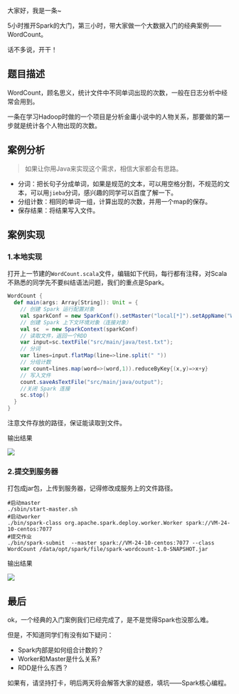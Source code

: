 大家好，我是一条~

5小时推开Spark的大门，第三小时，带大家做一个大数据入门的经典案例——WordCount。

话不多说，开干！

## 题目描述

WordCount，顾名思义，统计文件中不同单词出现的次数，一般在日志分析中经常会用到。

一条在学习Hadoop时做的一个项目是分析金庸小说中的人物关系，那要做的第一步就是统计各个人物出现的次数。

## 案例分析

>如果让你用Java来实现这个需求，相信大家都会有思路。

- 分词：把长句子分成单词，如果是规范的文本，可以用空格分割，不规范的文本，可以用`jieba`分词，感兴趣的同学可以百度了解一下。
-  分组计数：相同的单词一组，计算出现的次数，并用一个map的保存。
- 保存结果：将结果写入文件。

## 案例实现

### 1.本地实现

打开上一节建的`WordCount.scala`文件，编辑如下代码，每行都有注释，对Scala不熟悉的同学先不要纠结语法问题，我们的重点是Spark。

```scala
WordCount {
  def main(args: Array[String]): Unit = {
    // 创建 Spark 运行配置对象
    val sparkConf = new SparkConf().setMaster("local[*]").setAppName("WordCount")
    // 创建 Spark 上下文环境对象（连接对象）
    val sc  = new SparkContext(sparkConf)
    // 读取文件，返回一个RDD
    var input=sc.textFile("src/main/java/test.txt");
    // 分词
    var lines=input.flatMap(line=>line.split(" "))
    // 分组计数
    var count=lines.map(word=>(word,1)).reduceByKey{(x,y)=>x+y}
    // 写入文件
    count.saveAsTextFile("src/main/java/output");
    //关闭 Spark 连接
    sc.stop()
  }
}
```

注意文件存放的路径，保证能读取到文件。

输出结果

![](https://yitiaoit.oss-cn-beijing.aliyuncs.com/img/image-20220123210037578.png)

### 2.提交到服务器

打包成jar包，上传到服务器，记得修改成服务上的文件路径。

```shell
#启动master
./sbin/start-master.sh
#启动worker 
./bin/spark-class org.apache.spark.deploy.worker.Worker spark://VM-24-10-centos:7077
#提交作业
./bin/spark-submit  --master spark://VM-24-10-centos:7077 --class WordCount /data/opt/spark/file/spark-wordcount-1.0-SNAPSHOT.jar
```

输出结果


![](https://yitiaoit.oss-cn-beijing.aliyuncs.com/img/image-20220123212451758.png)

## 最后

ok，一个经典的入门案例我们已经完成了，是不是觉得Spark也没那么难。

但是，不知道同学们有没有如下疑问：

- Spark内部是如何组合计数的？
- Worker和Master是什么关系?
- RDD是什么东西？

如果有，请坚持打卡，明后两天将会解答大家的疑惑，填坑——Spark核心编程。